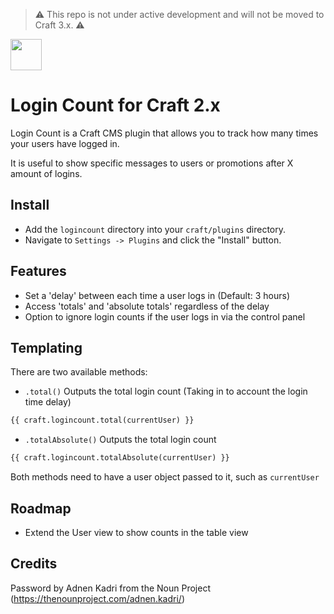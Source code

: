 > ⚠️ This repo is not under active development and will not be moved to Craft 3.x. ⚠️

<img src="https://github.com/bymayo/login-count/raw/master/screenshots/icon.png" width="50">

# Login Count for Craft 2.x

Login Count is a Craft CMS plugin that allows you to track how many times your users have logged in. 

It is useful to show specific messages to users or promotions after X amount of logins.

## Install

- Add the `logincount` directory into your `craft/plugins` directory.
- Navigate to `Settings -> Plugins` and click the "Install" button.

## Features

- Set a 'delay' between each time a user logs in (Default: 3 hours)
- Access 'totals' and 'absolute totals' regardless of the delay
- Option to ignore login counts if the user logs in via the control panel
 
## Templating

There are two available methods:

- `.total()` Outputs the total login count (Taking in to account the login time delay)

```HTML
{{ craft.logincount.total(currentUser) }}
```

- `.totalAbsolute()` Outputs the total login count

```HTML
{{ craft.logincount.totalAbsolute(currentUser) }}
```

Both methods need to have a user object passed to it, such as `currentUser`

## Roadmap

- Extend the User view to show counts in the table view

## Credits

Password by Adnen Kadri from the Noun Project (https://thenounproject.com/adnen.kadri/)
